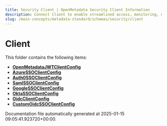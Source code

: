 ```yaml
---
title: Security Client | OpenMetadata Security Client Information
description: Connect Client to enable streamlined access, monitoring, or search of enterprise data using secure and scalable integrations.
slug: /main-concepts/metadata-standard/schemas/security/client
---
```


# Client

This folder contains the following items:

- [**OpenMetadataJWTClientConfig**](/main-concepts/metadata-standard/schemas/security/client/openmetadatajwtclientconfig)
- [**AzureSSOClientConfig**](/main-concepts/metadata-standard/schemas/security/client/azuressoclientconfig)
- [**Auth0SSOClientConfig**](/main-concepts/metadata-standard/schemas/security/client/auth0ssoclientconfig)
- [**SamlSSOClientConfig**](/main-concepts/metadata-standard/schemas/security/client/samlssoclientconfig)
- [**GoogleSSOClientConfig**](/main-concepts/metadata-standard/schemas/security/client/googlessoclientconfig)
- [**OktaSSOClientConfig**](/main-concepts/metadata-standard/schemas/security/client/oktassoclientconfig)
- [**OidcClientConfig**](/main-concepts/metadata-standard/schemas/security/client/oidcclientconfig)
- [**CustomOidcSSOClientConfig**](/main-concepts/metadata-standard/schemas/security/client/customoidcssoclientconfig)


Documentation file automatically generated at 2025-01-15 09:05:41.923720+00:00.
